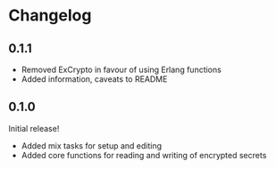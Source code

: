 # Changelog

## 0.1.1

- Removed ExCrypto in favour of using Erlang functions
- Added information, caveats to README

## 0.1.0

Initial release!

- Added mix tasks for setup and editing
- Added core functions for reading and writing of encrypted secrets
